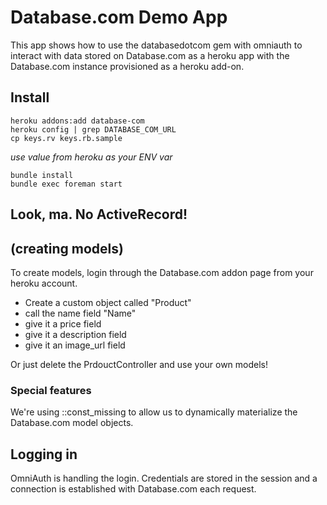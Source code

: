 # Database.com Demo App

This app shows how to use the databasedotcom gem with omniauth to interact with data stored on Database.com as a heroku app with the Database.com instance provisioned as a heroku add-on.

## Install

    heroku addons:add database-com
    heroku config | grep DATABASE_COM_URL 
    cp keys.rv keys.rb.sample

  *use value from heroku as your ENV var*

    bundle install
    bundle exec foreman start

## Look, ma.  No ActiveRecord!
## (creating models)

To create models, login through the Database.com addon page from your heroku account.

- Create a custom object called "Product"
- call the name field "Name"
- give it a price field 
- give it a description field
- give it an image\_url field

Or just delete the PrdouctController and use your own models!

### Special features

We're using ::const\_missing to allow us to dynamically materialize the Database.com model objects.

## Logging in

OmniAuth is handling the login.
Credentials are stored in the session and a connection is established with Database.com each request.
